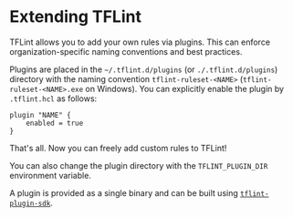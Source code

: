# Extending TFLint

TFLint allows you to add your own rules via plugins. This can enforce organization-specific naming conventions and best practices.

Plugins are placed in the `~/.tflint.d/plugins` (or `./.tflint.d/plugins`) directory with the naming convention `tflint-ruleset-<NAME>` (`tflint-ruleset-<NAME>.exe` on Windows). You can explicitly enable the plugin by `.tflint.hcl` as follows:

```hcl
plugin "NAME" {
    enabled = true
}
```

That's all. Now you can freely add custom rules to TFLint!

You can also change the plugin directory with the `TFLINT_PLUGIN_DIR` environment variable.

A plugin is provided as a single binary and can be built using [`tflint-plugin-sdk`](https://github.com/terraform-linters/tflint-plugin-sdk).

